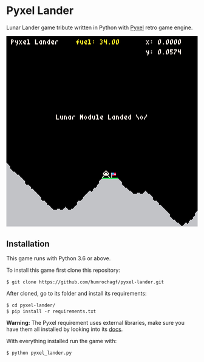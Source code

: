 # Pyxel Lander

Lunar Lander game tribute written in Python with [Pyxel](https://github.com/kitao/pyxel) retro game engine.

![screenshot](screenshot.png)

## Installation

This game runs with Python 3.6 or above.

To install this game first clone this repository:

```shell
$ git clone https://github.com/humrochagf/pyxel-lander.git
```

After cloned, go to its folder and install its requirements:

```shell
$ cd pyxel-lander/
$ pip install -r requirements.txt
```

**Warning:** The Pyxel requirement uses external libraries, make sure you have them all installed by looking into its [docs](https://github.com/kitao/pyxel#how-to-install).

With everything installed run the game with:

```shell
$ python pyxel_lander.py
```
